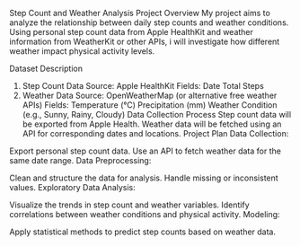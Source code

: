 Step Count and Weather Analysis
Project Overview
My project aims to analyze the relationship between daily step counts and weather conditions. Using personal step count data from Apple HealthKit and weather information from WeatherKit or other APIs, i will investigate how different weather impact physical activity levels.

Dataset Description
1. Step Count Data
Source: Apple HealthKit
Fields:
Date
Total Steps
2. Weather Data
Source: OpenWeatherMap (or alternative free weather APIs)
Fields:
Temperature (°C)
Precipitation (mm)
Weather Condition (e.g., Sunny, Rainy, Cloudy)
Data Collection Process
Step count data will be exported from Apple Health.
Weather data will be fetched using an API for corresponding dates and locations.
Project Plan
Data Collection:

Export personal step count data.
Use an API to fetch weather data for the same date range.
Data Preprocessing:

Clean and structure the data for analysis.
Handle missing or inconsistent values.
Exploratory Data Analysis:

Visualize the trends in step count and weather variables.
Identify correlations between weather conditions and physical activity.
Modeling:

Apply statistical methods to predict step counts based on weather data.
